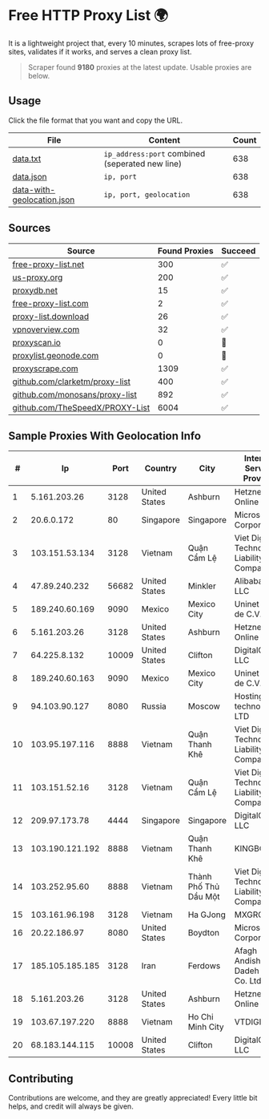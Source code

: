 
# Free HTTP Proxy List 🌍

It is a lightweight project that, every 10 minutes, scrapes lots of free-proxy sites, validates if it works, and serves a clean proxy list.


> Scraper found **9180** proxies at the latest update. Usable proxies are below.

## Usage

Click the file format that you want and copy the URL.


|File|Content|Count|
|----|-------|-----|
|[data.txt](https://raw.githubusercontent.com/themiralay/Proxy-List-World/master/data.txt)|`ip_address:port` combined (seperated new line)|638|
|[data.json](https://raw.githubusercontent.com/themiralay/Proxy-List-World/master/data.json)|`ip, port`|638|
|[data-with-geolocation.json](https://raw.githubusercontent.com/themiralay/Proxy-List-World/master/data-with-geolocation.json)|`ip, port, geolocation`|638|

## Sources

|Source|Found Proxies|Succeed|
|------|-------------|-------|
|[free-proxy-list.net](https://free-proxy-list.net)|300|✅|
|[us-proxy.org](https://www.us-proxy.org)|200|✅|
|[proxydb.net](http://proxydb.net)|15|✅|
|[free-proxy-list.com](https://free-proxy-list.com/?page=&port=&type%5B%5D=http&type%5B%5D=https&up_time=0&search=Search)|2|✅|
|[proxy-list.download](https://www.proxy-list.download/HTTP)|26|✅|
|[vpnoverview.com](https://vpnoverview.com/privacy/anonymous-browsing/free-proxy-servers)|32|✅|
|[proxyscan.io](https://www.proxyscan.io)|0|🚫|
|[proxylist.geonode.com](https://proxylist.geonode.com/api/proxy-list?limit=300&page=1&sort_by=lastChecked&sort_type=desc&protocols=http,https)|0|🚫|
|[proxyscrape.com](https://api.proxyscrape.com/v2/?request=displayproxies&protocol=http&timeout=10000&country=all&ssl=all&anonymity=all)|1309|✅|
|[github.com/clarketm/proxy-list](https://raw.githubusercontent.com/clarketm/proxy-list/master/proxy-list-raw.txt)|400|✅|
|[github.com/monosans/proxy-list](https://raw.githubusercontent.com/monosans/proxy-list/main/proxies/http.txt)|892|✅|
|[github.com/TheSpeedX/PROXY-List](https://raw.githubusercontent.com/TheSpeedX/PROXY-List/master/http.txt)|6004|✅|


## Sample Proxies With Geolocation Info

|#|Ip|Port|Country|City|Internet Service Provider|
|-|--|----|-------|----|-------------------------|
|1|5.161.203.26|3128|United States|Ashburn|Hetzner Online GmbH|
|2|20.6.0.172|80|Singapore|Singapore|Microsoft Corporation|
|3|103.151.53.134|3128|Vietnam|Quận Cẩm Lệ|Viet Digital Technology Liability Company|
|4|47.89.240.232|56682|United States|Minkler|Alibaba.com LLC|
|5|189.240.60.169|9090|Mexico|Mexico City|Uninet S.A. de C.V.|
|6|5.161.203.26|3128|United States|Ashburn|Hetzner Online GmbH|
|7|64.225.8.132|10009|United States|Clifton|DigitalOcean, LLC|
|8|189.240.60.163|9090|Mexico|Mexico City|Uninet S.A. de C.V.|
|9|94.103.90.127|8080|Russia|Moscow|Hosting technology LTD|
|10|103.95.197.116|8888|Vietnam|Quận Thanh Khê|Viet Digital Technology Liability Company|
|11|103.151.52.16|3128|Vietnam|Quận Cẩm Lệ|Viet Digital Technology Liability Company|
|12|209.97.173.78|4444|Singapore|Singapore|DigitalOcean, LLC|
|13|103.190.121.192|8888|Vietnam|Quận Thanh Khê|KINGBOND|
|14|103.252.95.60|8888|Vietnam|Thành Phố Thủ Dầu Một|Viet Digital Technology Liability Company|
|15|103.161.96.198|3128|Vietnam|Ha GJong|MXGROUP|
|16|20.22.186.97|8080|United States|Boydton|Microsoft Corporation|
|17|185.105.185.185|3128|Iran|Ferdows|Afagh Andish Dadeh Pardis Co. Ltd|
|18|5.161.203.26|3128|United States|Ashburn|Hetzner Online GmbH|
|19|103.67.197.220|8888|Vietnam|Ho Chi Minh City|VTDIGITAL|
|20|68.183.144.115|10008|United States|Clifton|DigitalOcean, LLC|



## Contributing

Contributions are welcome, and they are greatly appreciated! Every
little bit helps, and credit will always be given.

